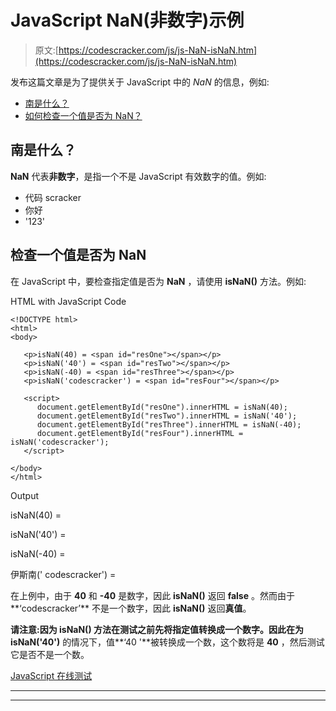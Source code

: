 # JavaScript NaN(非数字)示例

> 原文:[https://codescracker.com/js/js-NaN-isNaN.htm](https://codescracker.com/js/js-NaN-isNaN.htm)

发布这篇文章是为了提供关于 JavaScript 中的 *NaN* 的信息，例如:

*   [南是什么？](#a)
*   [如何检查一个值是否为 NaN？](#b)

## 南是什么？

**NaN** 代表**非数字**，是指一个不是 JavaScript 有效数字的值。例如:

*   代码 scracker
*   你好
*   '123'

## 检查一个值是否为 NaN

在 JavaScript 中，要检查指定值是否为 **NaN** ，请使用 **isNaN()** 方法。例如:

HTML with JavaScript Code

```
<!DOCTYPE html>
<html>
<body>

   <p>isNaN(40) = <span id="resOne"></span></p>
   <p>isNaN('40') = <span id="resTwo"></span></p>
   <p>isNaN(-40) = <span id="resThree"></span></p>
   <p>isNaN('codescracker') = <span id="resFour"></span></p>

   <script>
      document.getElementById("resOne").innerHTML = isNaN(40);
      document.getElementById("resTwo").innerHTML = isNaN('40');
      document.getElementById("resThree").innerHTML = isNaN(-40);
      document.getElementById("resFour").innerHTML = isNaN('codescracker');
   </script>

</body>
</html>
```

Output

isNaN(40) =

isNaN('40') =

isNaN(-40) =

伊斯南(' codescracker') =

在上例中，由于 **40** 和 **-40** 是数字，因此 **isNaN()** 返回 **false** 。然而由于**‘codescracker’** 不是一个数字，因此 **isNaN()** 返回**真值**。

**请注意:**因为 **isNaN()** 方法在测试之前先将指定值转换成一个数字。因此在**为 isNaN('40')** 的情况下，值**‘40 '**被转换成一个数，这个数将是 **40** ，然后测试它是否不是一个数。

[JavaScript 在线测试](/exam/showtest.php?subid=6)

* * *

* * *